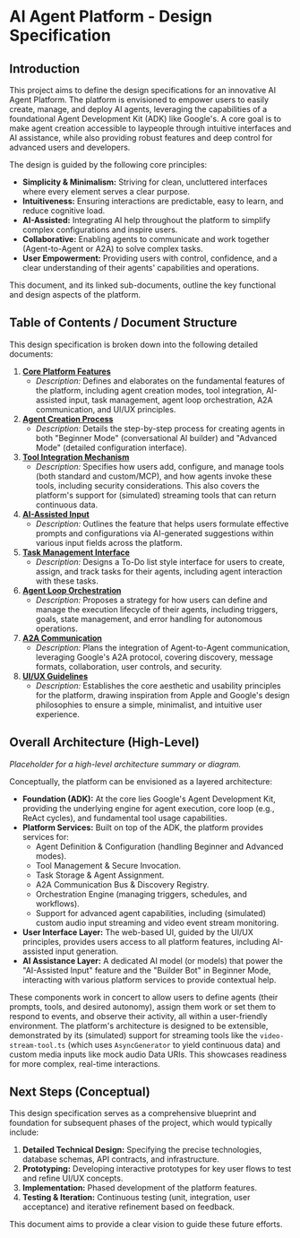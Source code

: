 # AI Agent Platform - Design Specification

## Introduction

This project aims to define the design specifications for an innovative AI Agent Platform. The platform is envisioned to empower users to easily create, manage, and deploy AI agents, leveraging the capabilities of a foundational Agent Development Kit (ADK) like Google's. A core goal is to make agent creation accessible to laypeople through intuitive interfaces and AI assistance, while also providing robust features and deep control for advanced users and developers.

The design is guided by the following core principles:
*   **Simplicity & Minimalism:** Striving for clean, uncluttered interfaces where every element serves a clear purpose.
*   **Intuitiveness:** Ensuring interactions are predictable, easy to learn, and reduce cognitive load.
*   **AI-Assisted:** Integrating AI help throughout the platform to simplify complex configurations and inspire users.
*   **Collaborative:** Enabling agents to communicate and work together (Agent-to-Agent or A2A) to solve complex tasks.
*   **User Empowerment:** Providing users with control, confidence, and a clear understanding of their agents' capabilities and operations.

This document, and its linked sub-documents, outline the key functional and design aspects of the platform.

## Table of Contents / Document Structure

This design specification is broken down into the following detailed documents:

1.  **[Core Platform Features](./core_platform_features.md)**
    *   *Description:* Defines and elaborates on the fundamental features of the platform, including agent creation modes, tool integration, AI-assisted input, task management, agent loop orchestration, A2A communication, and UI/UX principles.
2.  **[Agent Creation Process](./agent_creation_process.md)**
    *   *Description:* Details the step-by-step process for creating agents in both "Beginner Mode" (conversational AI builder) and "Advanced Mode" (detailed configuration interface).
3.  **[Tool Integration Mechanism](./tool_integration_mechanism.md)**
    *   *Description:* Specifies how users add, configure, and manage tools (both standard and custom/MCP), and how agents invoke these tools, including security considerations. This also covers the platform's support for (simulated) streaming tools that can return continuous data.
4.  **[AI-Assisted Input](./ai_assisted_input.md)**
    *   *Description:* Outlines the feature that helps users formulate effective prompts and configurations via AI-generated suggestions within various input fields across the platform.
5.  **[Task Management Interface](./task_management_interface.md)**
    *   *Description:* Designs a To-Do list style interface for users to create, assign, and track tasks for their agents, including agent interaction with these tasks.
6.  **[Agent Loop Orchestration](./agent_loop_orchestration.md)**
    *   *Description:* Proposes a strategy for how users can define and manage the execution lifecycle of their agents, including triggers, goals, state management, and error handling for autonomous operations.
7.  **[A2A Communication](./a2a_communication.md)**
    *   *Description:* Plans the integration of Agent-to-Agent communication, leveraging Google's A2A protocol, covering discovery, message formats, collaboration, user controls, and security.
8.  **[UI/UX Guidelines](./ui_ux_guidelines.md)**
    *   *Description:* Establishes the core aesthetic and usability principles for the platform, drawing inspiration from Apple and Google's design philosophies to ensure a simple, minimalist, and intuitive user experience.

## Overall Architecture (High-Level)

*Placeholder for a high-level architecture summary or diagram.*

Conceptually, the platform can be envisioned as a layered architecture:
*   **Foundation (ADK):** At the core lies Google's Agent Development Kit, providing the underlying engine for agent execution, core loop (e.g., ReAct cycles), and fundamental tool usage capabilities.
*   **Platform Services:** Built on top of the ADK, the platform provides services for:
    *   Agent Definition & Configuration (handling Beginner and Advanced modes).
    *   Tool Management & Secure Invocation.
    *   Task Storage & Agent Assignment.
    *   A2A Communication Bus & Discovery Registry.
    *   Orchestration Engine (managing triggers, schedules, and workflows).
    *   Support for advanced agent capabilities, including (simulated) custom audio input streaming and video event stream monitoring.
*   **User Interface Layer:** The web-based UI, guided by the UI/UX principles, provides users access to all platform features, including AI-assisted input generation.
*   **AI Assistance Layer:** A dedicated AI model (or models) that power the "AI-Assisted Input" feature and the "Builder Bot" in Beginner Mode, interacting with various platform services to provide contextual help.

These components work in concert to allow users to define agents (their prompts, tools, and desired autonomy), assign them work or set them to respond to events, and observe their activity, all within a user-friendly environment. The platform's architecture is designed to be extensible, demonstrated by its (simulated) support for streaming tools like the `video-stream-tool.ts` (which uses `AsyncGenerator` to yield continuous data) and custom media inputs like mock audio Data URIs. This showcases readiness for more complex, real-time interactions.

## Next Steps (Conceptual)

This design specification serves as a comprehensive blueprint and foundation for subsequent phases of the project, which would typically include:

1.  **Detailed Technical Design:** Specifying the precise technologies, database schemas, API contracts, and infrastructure.
2.  **Prototyping:** Developing interactive prototypes for key user flows to test and refine UI/UX concepts.
3.  **Implementation:** Phased development of the platform features.
4.  **Testing & Iteration:** Continuous testing (unit, integration, user acceptance) and iterative refinement based on feedback.

This document aims to provide a clear vision to guide these future efforts.
